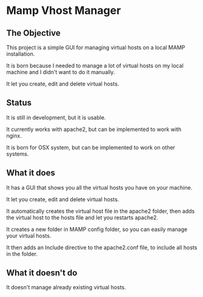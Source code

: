 # Mamp Vhost Manager

## The Objective

This project is a simple GUI for managing virtual hosts on a local MAMP installation.

It is born because I needed to manage a lot of virtual hosts on my local machine and I didn't want to do it manually.

It let you create, edit and delete virtual hosts.

## Status

It is still in development, but it is usable.

It currently works with apache2, but can be implemented to work with nginx.

It is born for OSX system, but can be implemented to work on other systems.

## What it does

It has a GUI that shows you all the virtual hosts you have on your machine.

It let you create, edit and delete virtual hosts.

It automatically creates the virtual host file in the apache2 folder, then adds the virtual host to the hosts file and let you restarts apache2.

It creates a new folder in MAMP config folder, so you can easily manage your virtual hosts.

It then adds an Include directive to the apache2.conf file, to include all hosts in the folder.

## What it doesn't do

It doesn't manage already existing virtual hosts.